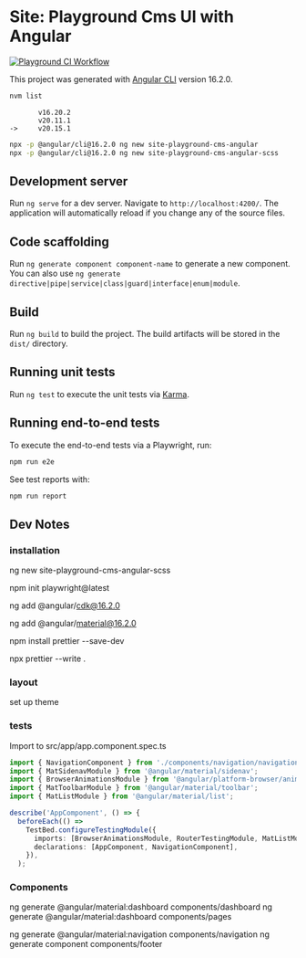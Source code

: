 # Site: Playground Cms UI with Angular

[![Playground CI Workflow](https://github.com/gammamatrix/site-playground-cms-angular/actions/workflows/playwright.yml/badge.svg?branch=develop)](.github/workflows/ci.yml)

This project was generated with [Angular CLI](https://github.com/angular/angular-cli) version 16.2.0.

```sh
nvm list
```

```
       v16.20.2
       v20.11.1
->     v20.15.1
```

```sh
npx -p @angular/cli@16.2.0 ng new site-playground-cms-angular
npx -p @angular/cli@16.2.0 ng new site-playground-cms-angular-scss
```


## Development server

Run `ng serve` for a dev server. Navigate to `http://localhost:4200/`. The application will automatically reload if you change any of the source files.

## Code scaffolding

Run `ng generate component component-name` to generate a new component. You can also use `ng generate directive|pipe|service|class|guard|interface|enum|module`.

## Build

Run `ng build` to build the project. The build artifacts will be stored in the `dist/` directory.

## Running unit tests

Run `ng test` to execute the unit tests via [Karma](https://karma-runner.github.io).

## Running end-to-end tests

To execute the end-to-end tests via a Playwright, run:

```sh
npm run e2e
```

See test reports with:

```sh
npm run report
```

## Dev Notes

### installation

ng new site-playground-cms-angular-scss

npm init playwright@latest

ng add @angular/cdk@16.2.0

ng add @angular/material@16.2.0

npm install prettier --save-dev

npx prettier --write .

### layout

set up theme

### tests

Import to src/app/app.component.spec.ts
```ts
import { NavigationComponent } from './components/navigation/navigation.component';
import { MatSidenavModule } from '@angular/material/sidenav';
import { BrowserAnimationsModule } from '@angular/platform-browser/animations';
import { MatToolbarModule } from '@angular/material/toolbar';
import { MatListModule } from '@angular/material/list';
```

```ts
describe('AppComponent', () => {
  beforeEach(() =>
    TestBed.configureTestingModule({
      imports: [BrowserAnimationsModule, RouterTestingModule, MatListModule, MatSidenavModule, MatToolbarModule],
      declarations: [AppComponent, NavigationComponent],
    }),
  );
```

### Components


ng generate @angular/material:dashboard components/dashboard
ng generate @angular/material:dashboard components/pages


ng generate @angular/material:navigation components/navigation
ng generate component components/footer

